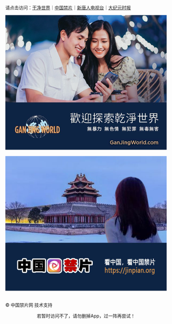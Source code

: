 <br>
<div id="home"></div>
<br>

请点击访问：<span><a href="https://rbz60z.bingte.site/62">干净世界</a>｜<span><a href="https://jb.z513.online/" target="_self">中国禁片</a></span>｜<span><a href="https://jb.z513.online/ntd-m/">新唐人电视台</a></span>｜<span><a href="https://jb.z513.online/dajiyuan/59114/">大纪元时报</a></span>

<div style="width:100%;background-color:#eee;"><a href="https://4r24df.daoli.shop/62" target="_self"><img src="https://github.com/JohnChen201502/jinpian/blob/master/git-ganjing.jpg?raw=true"/></a></div>
</br>

<div style="width:100%;background-color:#eee;"><a href="https://jb.z513.online/" target="_self"><img src="https://github.com/JohnChen201502/jinpian/blob/master/git-jinpian.jpg?raw=true"/></a></div>

</br>

© 中国禁片网 技术支持

<p align="center">若暂时访问不了，请勿删掉App，过一阵再尝试！</p>
